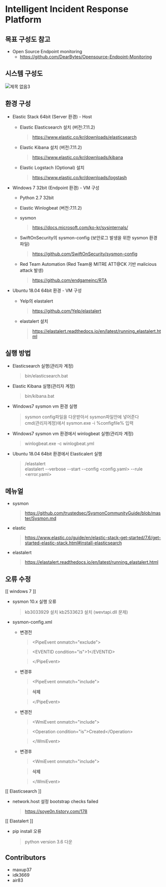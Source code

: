 # Intelligent Incident Response Platform

##  목표 구성도 참고 
* Open Source Endpoint monitoring 
  - https://github.com/DearBytes/Opensource-Endpoint-Monitoring
  
##  시스템 구성도 

![제목 없음3](https://user-images.githubusercontent.com/74276139/116993319-485cf400-ad12-11eb-9823-eca9bafe4f15.jpg)

##  환경 구성    
* Elastic Stack 64bit (Server 환경) - Host
  - Elastic Elasticsearch 설치 (버전:7.11.2)
    > https://www.elastic.co/kr/downloads/elasticsearch

  - Elastic Kibana 설치 (버전:7.11.2)
    > https://www.elastic.co/kr/downloads/kibana
    
  - Elastic Logstach (Optional) 설치
    > https://www.elastic.co/kr/downloads/logstash

* Windows 7 32bit (Endpoint 환경) - VM 구성
  - Python 2.7 32bit
  - Elastic Winlogbeat (버전:7.11.2)
  - sysmon
    > https://docs.microsoft.com/ko-kr/sysinternals/
    
  - SwiftOnSecurity의 sysmon-config (보안로그 발생을 위한 sysmon 환경 파일)
    > https://github.com/SwiftOnSecurity/sysmon-config
    
  - Red Team Automation (Red Team용 MITRE ATT@CK 기반 malicious attack 발생)
    > https://github.com/endgameinc/RTA
    
* Ubuntu 18.04 64bit 환경 - VM 구성
  - Yelp의 elastalert
    > https://github.com/Yelp/elastalert

  - elastalert 설치
    > https://elastalert.readthedocs.io/en/latest/running_elastalert.html

##  실행 방법
* Elasticsearch 실행(관리자 계정)
  > bin/elasticsearch.bat

* Elastic Kibana 실행(관리자 계정)
  > bin/kibana.bat

* Windows7 sysmon vm 환경 실행
  > sysmon config파일을 다운받아서 sysmon파일안에 넣어준다  
  > cmd(관리자계정)에서 sysmon.exe -i %configfile% 입력

* Windows7 sysmon vm 환경에서 winlogbeat 실행(관리자 계정)
  > winlogbeat.exe -c winlogbeat.yml

* Ubuntu 18.04 64bit 환경에서 Elasticalert 실행
  >/elastalert  
  >elastalert --verbose --start  --config <config.yaml> --rule <error.yaml>
 
## 메뉴얼 

* sysmon
  > https://github.com/trustedsec/SysmonCommunityGuide/blob/master/Sysmon.md

* elastic
  > https://www.elastic.co/guide/en/elastic-stack-get-started/7.6/get-started-elastic-stack.html#install-elasticsearch

* elastalert
  > https://elastalert.readthedocs.io/en/latest/running_elastalert.html
  
 ## 오류 수정 
 [[ windows 7 ]]
 * sysmon 10.x 실행 오류
   > kb3033929 설치
   > kb2533623 설치 (wevtapi.dll 문제)

* sysmon-config.xml  
  - 변경전 
     
    > \<PipeEvent onmatch="exclude"\>
	
    > \<EVENTID condition="is"\>1\</EVENTID\> 
     
    > \<\/PipeEvent\>
          
  - 변경후   
   
    > \<PipeEvent onmatch="include"\>
			
    >**삭제**
	
    > \</PipeEvent\>  
          
  - 변경전
   
    > \<WmiEvent onmatch="include"\>
		
    >    \<Operation condition="is">Created</Operation\> 
            
    > \</WmiEvent\>
           
  - 변경후     
   
    > \<WmiEvent onmatch="include"\>
	
    > **삭제** 
	
    > \</WmiEvent\>
        
[[ Elasticsearch ]] 
* network.host 설정 bootstrap checks failed
  > https://soye0n.tistory.com/178

[[ Elastalert ]]
* pip install 오류
  > python version 3.6 다운
  
## Contributors
* maxup37
* idk3669
* air83
